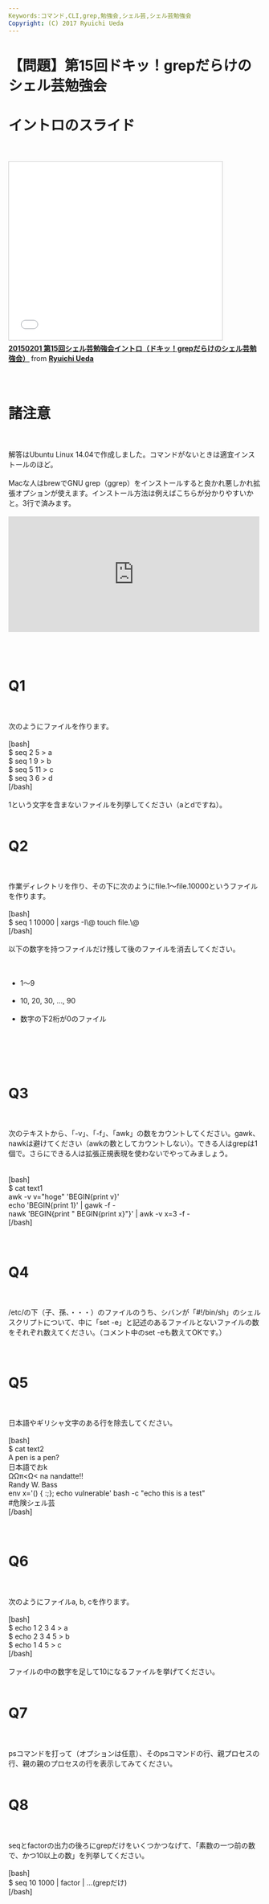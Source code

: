 ```yaml
---
Keywords:コマンド,CLI,grep,勉強会,シェル芸,シェル芸勉強会
Copyright: (C) 2017 Ryuichi Ueda
---
```

# 【問題】第15回ドキッ！grepだらけのシェル芸勉強会
<h1>イントロのスライド</h1><br />
<br />
<iframe src="//www.slideshare.net/slideshow/embed_code/44124362" width="425" height="355" frameborder="0" marginwidth="0" marginheight="0" scrolling="no" style="border:1px solid #CCC; border-width:1px; margin-bottom:5px; max-width: 100%;" allowfullscreen> </iframe> <div style="margin-bottom:5px"> <strong> <a href="//www.slideshare.net/ryuichiueda/20150201-15grep" title="20150201 第15回シェル芸勉強会イントロ（ドキッ！grepだらけのシェル芸勉強会）" target="_blank">20150201 第15回シェル芸勉強会イントロ（ドキッ！grepだらけのシェル芸勉強会）</a> </strong> from <strong><a href="//www.slideshare.net/ryuichiueda" target="_blank">Ryuichi Ueda</a></strong> </div><br />
<br />
<h1>諸注意</h1><br />
<br />
解答はUbuntu Linux 14.04で作成しました。コマンドがないときは適宜インストールのほど。<br />
<br />
Macな人はbrewでGNU grep（ggrep）をインストールすると良かれ悪しかれ拡張オプションが使えます。インストール方法は例えばこちらが分かりやすいかと。3行で済みます。<br />
<br />
<iframe marginwidth="0" marginheight="0" src="http://b.hatena.ne.jp/entry.parts?url=http%3A%2F%2Fqiita.com%2Fquattro_4%2Fitems%2Fe75f2b4156ef45fb6640" scrolling="no" frameborder="0" height="230" width="500"><div class="hatena-bookmark-detail-info"><a href="http://qiita.com/quattro_4/items/e75f2b4156ef45fb6640">高速化したGNU grepをインストールする - Qiita</a><a href="http://b.hatena.ne.jp/entry/qiita.com/quattro_4/items/e75f2b4156ef45fb6640">はてなブックマーク - 高速化したGNU grepをインストールする - Qiita</a></div></iframe><br />
<br />
<!--more--><br />
<br />
<h1>Q1</h1><br />
<br />
次のようにファイルを作ります。<br />
<br />
[bash]<br />
$ seq 2 5 &gt; a<br />
$ seq 1 9 &gt; b<br />
$ seq 5 11 &gt; c<br />
$ seq 3 6 &gt; d<br />
[/bash]<br />
<br />
1という文字を含まないファイルを列挙してください（aとdですね）。<br />
<br />
<h1>Q2</h1><br />
<br />
作業ディレクトリを作り、その下に次のようにfile.1〜file.10000というファイルを作ります。<br />
<br />
[bash]<br />
$ seq 1 10000 | xargs -I\@ touch file.\@<br />
[/bash]<br />
<br />
以下の数字を持つファイルだけ残して後のファイルを消去してください。<br />
<br />
<ul><br />
 <li>1〜9</li><br />
 <li>10, 20, 30, ..., 90</li><br />
 <li>数字の下2桁が0のファイル</li><br />
</ul><br />
<br />
<br />
<h1>Q3</h1><br />
<br />
次のテキストから、「-v」、「-f」、「awk」の数をカウントしてください。gawk、nawkは避けてください（awkの数としてカウントしない）。できる人はgrepは1個で。さらにできる人は拡張正規表現を使わないでやってみましょう。<br />
<br />
<br />
[bash]<br />
$ cat text1 <br />
awk -v v=&quot;hoge&quot; 'BEGIN{print v}'<br />
echo 'BEGIN{print 1}' | gawk -f -<br />
nawk 'BEGIN{print &quot; BEGIN{print x}&quot;}' | awk -v x=3 -f -<br />
[/bash]<br />
<br />
<br />
<h1>Q4</h1><br />
<br />
/etc/の下（子、孫、・・・）のファイルのうち、シバンが「#!/bin/sh」のシェルスクリプトについて、中に「set -e」と記述のあるファイルとないファイルの数をそれぞれ数えてください。（コメント中のset -eも数えてOKです。）<br />
<br />
<br />
<h1>Q5</h1><br />
<br />
日本語やギリシャ文字のある行を除去してください。<br />
<br />
[bash]<br />
$ cat text2 <br />
A pen is a pen?<br />
日本語でおk<br />
ΩΩπ&lt;Ω&lt; na nandatte!!<br />
Randy W. Bass<br />
env x='() { :;}; echo vulnerable' bash -c &quot;echo this is a test&quot;<br />
#危険シェル芸<br />
[/bash]<br />
<br />
<br />
<h1>Q6</h1><br />
<br />
次のようにファイルa, b, cを作ります。<br />
<br />
[bash]<br />
$ echo 1 2 3 4 &gt; a<br />
$ echo 2 3 4 5 &gt; b<br />
$ echo 1 4 5 &gt; c<br />
[/bash]<br />
<br />
ファイルの中の数字を足して10になるファイルを挙げてください。<br />
<br />
<h1>Q7</h1><br />
<br />
psコマンドを打って（オプションは任意）、そのpsコマンドの行、親プロセスの行、親の親のプロセスの行を表示してみてください。<br />
<br />
<h1>Q8</h1><br />
<br />
seqとfactorの出力の後ろにgrepだけをいくつかつなげて、「素数の一つ前の数で、かつ10以上の数」を列挙してください。<br />
<br />
[bash]<br />
$ seq 10 1000 | factor | ...(grepだけ)<br />
[/bash]<br />

